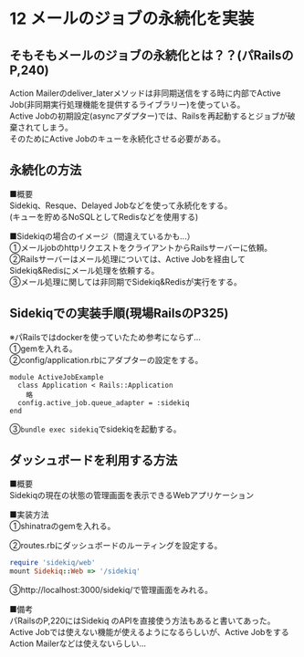 # 12 メールのジョブの永続化を実装  
## そもそもメールのジョブの永続化とは？？(パRailsのP,240)  
Action Mailerのdeliver_laterメソッドは非同期送信をする時に内部でActive Job(非同期実行処理機能を提供するライブラリー)を使っている。  
Active Jobの初期設定(asyncアダプター)では、Railsを再起動するとジョブが破棄されてしまう。  
そのためにActive Jobのキューを永続化させる必要がある。  

## 永続化の方法  
■概要  
Sidekiq、Resque、Delayed Jobなどを使って永続化をする。  
(キューを貯めるNoSQLとしてRedisなどを使用する)

■Sidekiqの場合のイメージ（間違えているかも...）  
①メールjobのhttpリクエストをクライアントからRailsサーバーに依頼。  
②Railsサーバーはメール処理については、Active Jobを経由してSidekiq&Redisにメール処理を依頼する。  
③メール処理に関しては非同期でSidekiq&Redisが実行をする。  

## Sidekiqでの実装手順(現場RailsのP325)  
※パRailsではdockerを使っていたため参考にならず...  
①gemを入れる。  
②config/application.rbにアダプターの設定をする。
```
module ActiveJobExample
  class Application < Rails::Application
    略
  config.active_job.queue_adapter = :sidekiq
end
```
③`bundle exec sidekiq`でsidekiqを起動する。  

## ダッシュボードを利用する方法  
■概要  
Sidekiqの現在の状態の管理画面を表示できるWebアプリケーション  

■実装方法  
①shinatraのgemを入れる。  

②routes.rbにダッシュボードのルーティングを設定する。  
```rb
require 'sidekiq/web'
mount Sidekiq::Web => '/sidekiq'
```

③http://localhost:3000/sidekiq/で管理画面をみれる。  

■備考  
パRailsのP,220にはSidekiq のAPIを直接使う方法もあると書いてあった。  
Active Jobでは使えない機能が使えるようになるらしいが、Active JobをするAction Mailerなどは使えないらしい...
